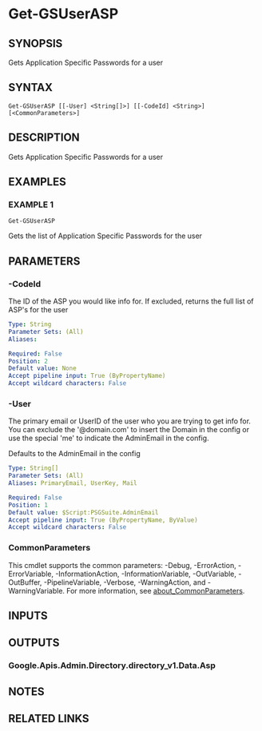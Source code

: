 # Get-GSUserASP

## SYNOPSIS
Gets Application Specific Passwords for a user

## SYNTAX

```
Get-GSUserASP [[-User] <String[]>] [[-CodeId] <String>] [<CommonParameters>]
```

## DESCRIPTION
Gets Application Specific Passwords for a user

## EXAMPLES

### EXAMPLE 1
```
Get-GSUserASP
```

Gets the list of Application Specific Passwords for the user

## PARAMETERS

### -CodeId
The ID of the ASP you would like info for.
If excluded, returns the full list of ASP's for the user

```yaml
Type: String
Parameter Sets: (All)
Aliases:

Required: False
Position: 2
Default value: None
Accept pipeline input: True (ByPropertyName)
Accept wildcard characters: False
```

### -User
The primary email or UserID of the user who you are trying to get info for.
You can exclude the '@domain.com' to insert the Domain in the config or use the special 'me' to indicate the AdminEmail in the config.

Defaults to the AdminEmail in the config

```yaml
Type: String[]
Parameter Sets: (All)
Aliases: PrimaryEmail, UserKey, Mail

Required: False
Position: 1
Default value: $Script:PSGSuite.AdminEmail
Accept pipeline input: True (ByPropertyName, ByValue)
Accept wildcard characters: False
```

### CommonParameters
This cmdlet supports the common parameters: -Debug, -ErrorAction, -ErrorVariable, -InformationAction, -InformationVariable, -OutVariable, -OutBuffer, -PipelineVariable, -Verbose, -WarningAction, and -WarningVariable. For more information, see [about_CommonParameters](http://go.microsoft.com/fwlink/?LinkID=113216).

## INPUTS

## OUTPUTS

### Google.Apis.Admin.Directory.directory_v1.Data.Asp
## NOTES

## RELATED LINKS
